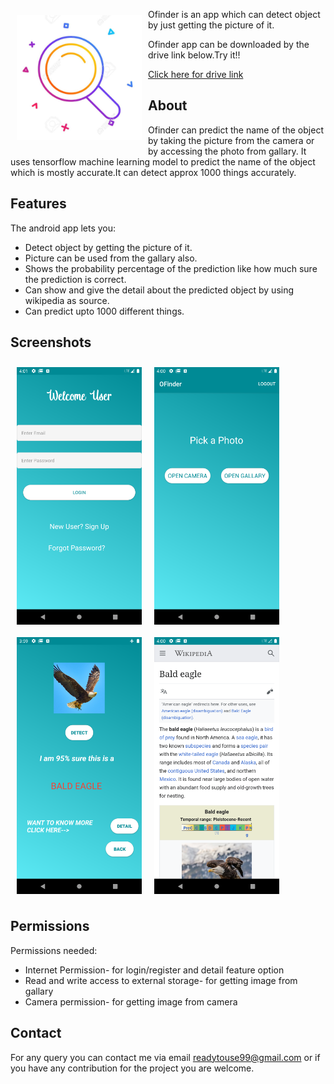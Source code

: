 
<img src="/src/main/ic_launcher-playstore.png" align="left"
width="200" hspace="10" vspace="10">

Ofinder is an app which can detect object by just getting the picture of it.

Ofinder app can be downloaded by the drive link below.Try it!!

<p align="left">
<a href="https://drive.google.com/file/d/1LT_2GMCHk3y2HP3bINaeveNRk6yGIsya/view?usp=sharing">
    Click here for drive link
        </a>
        </p>

## About

Ofinder can predict the name of the object by taking the picture from the camera or by accessing the photo from gallary.
It uses tensorflow machine learning model to predict the name of the object which is mostly accurate.It can detect approx 1000 things accurately.

## Features

The android app lets you:
- Detect object by getting the picture of it.
- Picture can be used from the gallary also.
- Shows the probability percentage of the prediction like how much sure the prediction is correct.
- Can show and give the detail about the predicted object by using wikipedia as source.
- Can predict upto 1000 different things.

## Screenshots

[<img src="/readme/Screenshot_1604226662.png" align="left"
width="200"
    hspace="10" vspace="10">](/readme/Screenshot_1604226662.png.png)
[<img src="/readme/Screenshot_1604226652.png" align="left"
width="200"
    hspace="10" vspace="10">](/readme/Screenshot_1604226652.png)

[<img src="/readme/Screenshot_1604226576.png" align="left"
width="200"
    hspace="10" vspace="10">](/readme/Screenshot_1604226576.png)
    
[<img src="/readme/Screenshot_1604226642.png" align="center"
width="200"
    hspace="10" vspace="10">](/readme/Screenshot_1604226642.png)    
    
## Permissions
  Permissions needed:
- Internet Permission- for login/register and detail feature option
- Read and write access to external storage- for getting image from gallary
- Camera permission- for getting image from  camera

## Contact

For any query you can contact me via email <a href="">readytouse99@gmail.com</a> or if you have any contribution for the project you are welcome.
